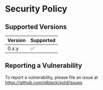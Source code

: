 # Security Policy

## Supported Versions


| Version | Supported          |
| ------- | ------------------ |
| 0.x.y   | :white_check_mark: |

## Reporting a Vulnerability

To report a vulnerability, please file an issue at https://github.com/jdblack/sotd/issues

